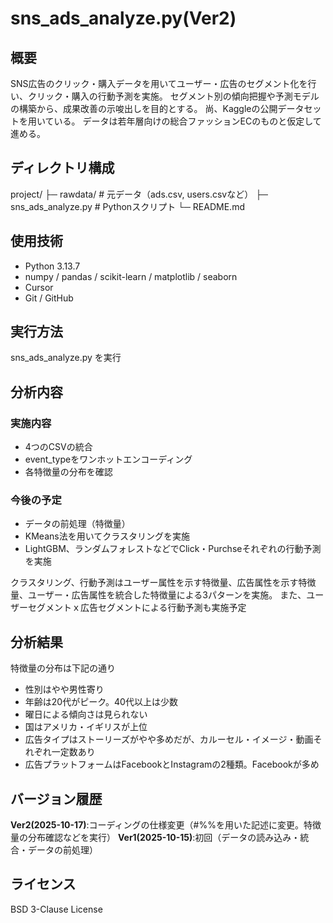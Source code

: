 # sns_ads_analyze.py(Ver2)

## 概要
SNS広告のクリック・購入データを用いてユーザー・広告のセグメント化を行い、クリック・購入の行動予測を実施。
セグメント別の傾向把握や予測モデルの構築から、成果改善の示唆出しを目的とする。
尚、Kaggleの公開データセットを用いている。
データは若年層向けの総合ファッションECのものと仮定して進める。

## ディレクトリ構成
project/
├─ rawdata/ # 元データ（ads.csv, users.csvなど）
├─ sns_ads_analyze.py # Pythonスクリプト
└─ README.md

## 使用技術
- Python 3.13.7
- numpy / pandas / scikit-learn / matplotlib / seaborn
- Cursor
- Git / GitHub

## 実行方法
sns_ads_analyze.py を実行

## 分析内容
### 実施内容
- 4つのCSVの統合
- event_typeをワンホットエンコーディング
- 各特徴量の分布を確認

### 今後の予定
- データの前処理（特徴量）
- KMeans法を用いてクラスタリングを実施
- LightGBM、ランダムフォレストなどでClick・Purchseそれぞれの行動予測を実施

クラスタリング、行動予測はユーザー属性を示す特徴量、広告属性を示す特徴量、ユーザー・広告属性を統合した特徴量による3パターンを実施。
また、ユーザーセグメントｘ広告セグメントによる行動予測も実施予定

## 分析結果
特徴量の分布は下記の通り
- 性別はやや男性寄り
- 年齢は20代がピーク。40代以上は少数
- 曜日による傾向さは見られない
- 国はアメリカ・イギリスが上位
- 広告タイプはストーリーズがやや多めだが、カルーセル・イメージ・動画それぞれ一定数あり
- 広告プラットフォームはFacebookとInstagramの2種類。Facebookが多め


## バージョン履歴
**Ver2(2025-10-17)**:コーディングの仕様変更（#%%を用いた記述に変更。特徴量の分布確認などを実行）
**Ver1(2025-10-15)**:初回（データの読み込み・統合・データの前処理）

## ライセンス
BSD 3-Clause License